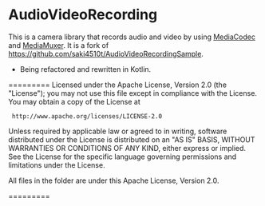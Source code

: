 AudioVideoRecording
=========================

This is a camera library that records audio and video by using [MediaCodec](https://developer.android.com/reference/android/media/MediaCodec) and [MediaMuxer](https://developer.android.com/reference/android/media/MediaMuxer). It is a fork of https://github.com/saki4510t/AudioVideoRecordingSample.

- Being refactored and rewritten in Kotlin.

=========
 Licensed under the Apache License, Version 2.0 (the "License");
 you may not use this file except in compliance with the License.
 You may obtain a copy of the License at

     http://www.apache.org/licenses/LICENSE-2.0

 Unless required by applicable law or agreed to in writing, software
 distributed under the License is distributed on an "AS IS" BASIS,
 WITHOUT WARRANTIES OR CONDITIONS OF ANY KIND, either express or implied.
 See the License for the specific language governing permissions and
 limitations under the License.

All files in the folder are under this Apache License, Version 2.0.

=========
